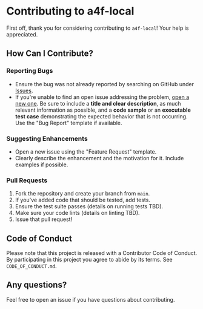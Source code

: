 # Contributing to a4f-local

First off, thank you for considering contributing to `a4f-local`! Your help is appreciated.

## How Can I Contribute?

### Reporting Bugs

- Ensure the bug was not already reported by searching on GitHub under [Issues](https://github.com/Devs-Do-Code/a4f-local/issues).
- If you're unable to find an open issue addressing the problem, [open a new one](https://github.com/Devs-Do-Code/a4f-local/issues/new). Be sure to include a **title and clear description**, as much relevant information as possible, and a **code sample** or an **executable test case** demonstrating the expected behavior that is not occurring. Use the "Bug Report" template if available.

### Suggesting Enhancements

- Open a new issue using the "Feature Request" template.
- Clearly describe the enhancement and the motivation for it. Include examples if possible.

### Pull Requests

1.  Fork the repository and create your branch from `main`.
2.  If you've added code that should be tested, add tests.
3.  Ensure the test suite passes (details on running tests TBD).
4.  Make sure your code lints (details on linting TBD).
5.  Issue that pull request!

## Code of Conduct

Please note that this project is released with a Contributor Code of Conduct. By participating in this project you agree to abide by its terms. See `CODE_OF_CONDUCT.md`.

## Any questions?

Feel free to open an issue if you have questions about contributing.
